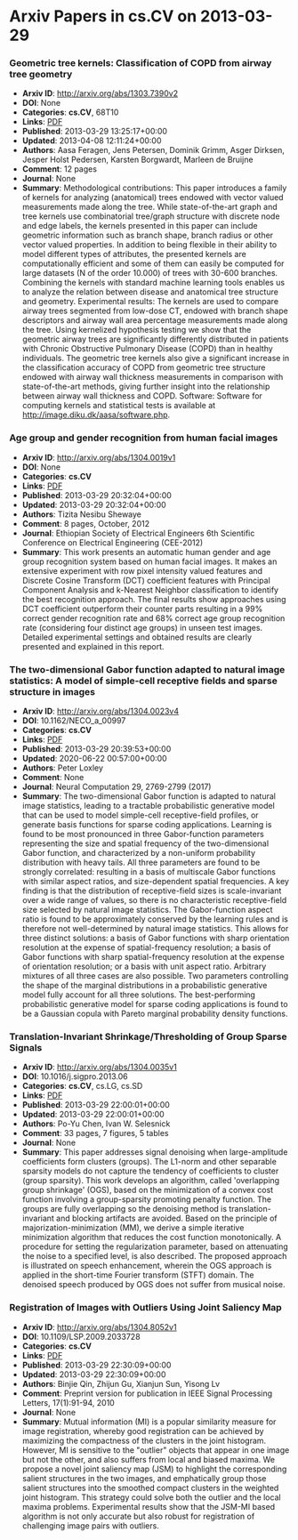 # Arxiv Papers in cs.CV on 2013-03-29
### Geometric tree kernels: Classification of COPD from airway tree geometry
- **Arxiv ID**: http://arxiv.org/abs/1303.7390v2
- **DOI**: None
- **Categories**: **cs.CV**, 68T10
- **Links**: [PDF](http://arxiv.org/pdf/1303.7390v2)
- **Published**: 2013-03-29 13:25:17+00:00
- **Updated**: 2013-04-08 12:11:24+00:00
- **Authors**: Aasa Feragen, Jens Petersen, Dominik Grimm, Asger Dirksen, Jesper Holst Pedersen, Karsten Borgwardt, Marleen de Bruijne
- **Comment**: 12 pages
- **Journal**: None
- **Summary**: Methodological contributions: This paper introduces a family of kernels for analyzing (anatomical) trees endowed with vector valued measurements made along the tree. While state-of-the-art graph and tree kernels use combinatorial tree/graph structure with discrete node and edge labels, the kernels presented in this paper can include geometric information such as branch shape, branch radius or other vector valued properties. In addition to being flexible in their ability to model different types of attributes, the presented kernels are computationally efficient and some of them can easily be computed for large datasets (N of the order 10.000) of trees with 30-600 branches. Combining the kernels with standard machine learning tools enables us to analyze the relation between disease and anatomical tree structure and geometry. Experimental results: The kernels are used to compare airway trees segmented from low-dose CT, endowed with branch shape descriptors and airway wall area percentage measurements made along the tree. Using kernelized hypothesis testing we show that the geometric airway trees are significantly differently distributed in patients with Chronic Obstructive Pulmonary Disease (COPD) than in healthy individuals. The geometric tree kernels also give a significant increase in the classification accuracy of COPD from geometric tree structure endowed with airway wall thickness measurements in comparison with state-of-the-art methods, giving further insight into the relationship between airway wall thickness and COPD. Software: Software for computing kernels and statistical tests is available at http://image.diku.dk/aasa/software.php.



### Age group and gender recognition from human facial images
- **Arxiv ID**: http://arxiv.org/abs/1304.0019v1
- **DOI**: None
- **Categories**: **cs.CV**
- **Links**: [PDF](http://arxiv.org/pdf/1304.0019v1)
- **Published**: 2013-03-29 20:32:04+00:00
- **Updated**: 2013-03-29 20:32:04+00:00
- **Authors**: Tizita Nesibu Shewaye
- **Comment**: 8 pages, October, 2012
- **Journal**: Ethiopian Society of Electrical Engineers 6th Scientific
  Conference on Electrical Engineering (CEE-2012)
- **Summary**: This work presents an automatic human gender and age group recognition system based on human facial images. It makes an extensive experiment with row pixel intensity valued features and Discrete Cosine Transform (DCT) coefficient features with Principal Component Analysis and k-Nearest Neighbor classification to identify the best recognition approach. The final results show approaches using DCT coefficient outperform their counter parts resulting in a 99% correct gender recognition rate and 68% correct age group recognition rate (considering four distinct age groups) in unseen test images. Detailed experimental settings and obtained results are clearly presented and explained in this report.



### The two-dimensional Gabor function adapted to natural image statistics: A model of simple-cell receptive fields and sparse structure in images
- **Arxiv ID**: http://arxiv.org/abs/1304.0023v4
- **DOI**: 10.1162/NECO_a_00997
- **Categories**: **cs.CV**
- **Links**: [PDF](http://arxiv.org/pdf/1304.0023v4)
- **Published**: 2013-03-29 20:39:53+00:00
- **Updated**: 2020-06-22 00:57:00+00:00
- **Authors**: Peter Loxley
- **Comment**: None
- **Journal**: Neural Computation 29, 2769-2799 (2017)
- **Summary**: The two-dimensional Gabor function is adapted to natural image statistics, leading to a tractable probabilistic generative model that can be used to model simple-cell receptive-field profiles, or generate basis functions for sparse coding applications. Learning is found to be most pronounced in three Gabor-function parameters representing the size and spatial frequency of the two-dimensional Gabor function, and characterized by a non-uniform probability distribution with heavy tails. All three parameters are found to be strongly correlated: resulting in a basis of multiscale Gabor functions with similar aspect ratios, and size-dependent spatial frequencies. A key finding is that the distribution of receptive-field sizes is scale-invariant over a wide range of values, so there is no characteristic receptive-field size selected by natural image statistics. The Gabor-function aspect ratio is found to be approximately conserved by the learning rules and is therefore not well-determined by natural image statistics. This allows for three distinct solutions: a basis of Gabor functions with sharp orientation resolution at the expense of spatial-frequency resolution; a basis of Gabor functions with sharp spatial-frequency resolution at the expense of orientation resolution; or a basis with unit aspect ratio. Arbitrary mixtures of all three cases are also possible. Two parameters controlling the shape of the marginal distributions in a probabilistic generative model fully account for all three solutions. The best-performing probabilistic generative model for sparse coding applications is found to be a Gaussian copula with Pareto marginal probability density functions.



### Translation-Invariant Shrinkage/Thresholding of Group Sparse Signals
- **Arxiv ID**: http://arxiv.org/abs/1304.0035v1
- **DOI**: 10.1016/j.sigpro.2013.06
- **Categories**: **cs.CV**, cs.LG, cs.SD
- **Links**: [PDF](http://arxiv.org/pdf/1304.0035v1)
- **Published**: 2013-03-29 22:00:01+00:00
- **Updated**: 2013-03-29 22:00:01+00:00
- **Authors**: Po-Yu Chen, Ivan W. Selesnick
- **Comment**: 33 pages, 7 figures, 5 tables
- **Journal**: None
- **Summary**: This paper addresses signal denoising when large-amplitude coefficients form clusters (groups). The L1-norm and other separable sparsity models do not capture the tendency of coefficients to cluster (group sparsity). This work develops an algorithm, called 'overlapping group shrinkage' (OGS), based on the minimization of a convex cost function involving a group-sparsity promoting penalty function. The groups are fully overlapping so the denoising method is translation-invariant and blocking artifacts are avoided. Based on the principle of majorization-minimization (MM), we derive a simple iterative minimization algorithm that reduces the cost function monotonically. A procedure for setting the regularization parameter, based on attenuating the noise to a specified level, is also described. The proposed approach is illustrated on speech enhancement, wherein the OGS approach is applied in the short-time Fourier transform (STFT) domain. The denoised speech produced by OGS does not suffer from musical noise.



### Registration of Images with Outliers Using Joint Saliency Map
- **Arxiv ID**: http://arxiv.org/abs/1304.8052v1
- **DOI**: 10.1109/LSP.2009.2033728
- **Categories**: **cs.CV**
- **Links**: [PDF](http://arxiv.org/pdf/1304.8052v1)
- **Published**: 2013-03-29 22:30:09+00:00
- **Updated**: 2013-03-29 22:30:09+00:00
- **Authors**: Binjie Qin, Zhijun Gu, Xianjun Sun, Yisong Lv
- **Comment**: Preprint version for publication in IEEE Signal Processing Letters,
  17(1):91-94, 2010
- **Journal**: None
- **Summary**: Mutual information (MI) is a popular similarity measure for image registration, whereby good registration can be achieved by maximizing the compactness of the clusters in the joint histogram. However, MI is sensitive to the "outlier" objects that appear in one image but not the other, and also suffers from local and biased maxima. We propose a novel joint saliency map (JSM) to highlight the corresponding salient structures in the two images, and emphatically group those salient structures into the smoothed compact clusters in the weighted joint histogram. This strategy could solve both the outlier and the local maxima problems. Experimental results show that the JSM-MI based algorithm is not only accurate but also robust for registration of challenging image pairs with outliers.



